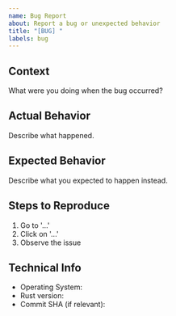 ```yaml
---
name: Bug Report
about: Report a bug or unexpected behavior
title: "[BUG] "
labels: bug
---
```


## Context

What were you doing when the bug occurred?

## Actual Behavior

Describe what happened.

## Expected Behavior

Describe what you expected to happen instead.

## Steps to Reproduce

1. Go to '...'
2. Click on '...'
3. Observe the issue

## Technical Info

- Operating System:
- Rust version:
- Commit SHA (if relevant):
